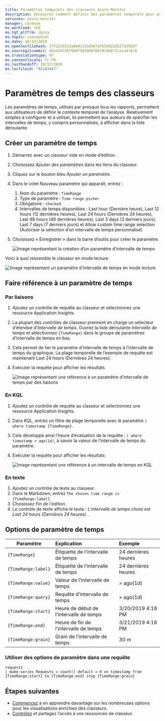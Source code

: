 ```yaml
---
title: Paramètres temporels des classeurs Azure Monitor
description: Découvrez comment définir des paramètres temporels pour permettre aux utilisateurs de définir le contexte temporel de l’analyse. Presque tous les rapports utilisent les paramètres temporels.
services: azure-monitor
manager: carmonm
ms.workload: tbd
ms.tgt_pltfrm: ibiza
ms.topic: conceptual
ms.date: 10/23/2019
ms.openlocfilehash: 37f2219313a0d4c533d587a765dd22d527a5910f
ms.sourcegitcommit: dbe434f45f9d0f9d298076bf8c08672ceca416c6
ms.translationtype: HT
ms.contentlocale: fr-FR
ms.lasthandoff: 10/17/2020
ms.locfileid: "92143447"
---
```

# <a name="workbook-time-parameters"></a>Paramètres de temps des classeurs

Les paramètres de temps, utilisés par presque tous les rapports, permettent aux utilisateurs de définir le contexte temporel de l’analyse. Relativement simples à configurer et à utiliser, ils permettent aux auteurs de spécifier les intervalles de temps, y compris personnalisés, à afficher dans la liste déroulante. 

## <a name="creating-a-time-parameter"></a>Créer un paramètre de temps
1. Démarrez avec un classeur vide en mode d’édition.
2. Choisissez _Ajouter des paramètres_ dans les liens du classeur.
3. Cliquez sur le bouton bleu _Ajouter un paramètre_.
4. Dans le volet Nouveau paramètre qui apparaît, entrez :
    1. Nom du paramètre : `TimeRange`
    2. Type de paramètre : `Time range picker`
    3. Obligatoire : `checked`
    4. Intervalles de temps disponibles : Last hour (Dernière heure), Last 12 hours (12 dernières heures), Last 24 hours (Dernières 24 heures), Last 48 hours (48 dernières heures), Last 3 days (3 derniers jours), Last 7 days (7 derniers jours) et Allow custom time range selection (Autoriser la sélection d’un intervalle de temps personnalisé)
5. Choisissez « Enregistrer » dans la barre d’outils pour créer le paramètre.

    ![Image représentant la création d’un paramètre d’intervalle de temps](./media/workbooks-time/time-settings.png)

Voici à quoi ressemble le classeur en mode lecture.

![Image représentant un paramètre d’intervalle de temps en mode lecture](./media/workbooks-time/parameters-time.png)

## <a name="referencing-a-time-parameter"></a>Faire référence à un paramètre de temps
### <a name="via-bindings"></a>Par liaisons
1. Ajoutez un contrôle de requête au classeur et sélectionnez une ressource Application Insights.
2. La plupart des contrôles de classeur prennent en charge un sélecteur d’étendue _d’Intervalle de temps_. Ouvrez la liste déroulante _Intervalle de temps_ et sélectionnez `{TimeRange}` dans le groupe de paramètres d’intervalle de temps en bas.
3. Cela permet de lier le paramètre d’intervalle de temps à l’intervalle de temps du graphique. La plage temporelle de l’exemple de requête est maintenant Last 24 hours (Dernières 24 heures).
4. Exécuter la requête pour afficher les résultats

    ![Image représentant une référence à un paramètre d’intervalle de temps par des liaisons](./media/workbooks-time/time-binding.png)

### <a name="in-kql"></a>En KQL
1. Ajoutez un contrôle de requête au classeur et sélectionnez une ressource Application Insights.
2. Dans KQL, entrez un filtre de plage temporelle avec le paramètre `| where timestamp {TimeRange}`.
3. Cela développe ainsi l’heure d’évaluation de la requête : `| where timestamp > ago(1d)`, à savoir la valeur de l’intervalle de temps du paramètre.
4. Exécuter la requête pour afficher les résultats

    ![Image représentant une référence à un intervalle de temps en KQL](./media/workbooks-time/time-in-code.png)

### <a name="in-text"></a>En texte 
1. Ajoutez un contrôle de texte au classeur.
2. Dans le Markdown, entrez `The chosen time range is {TimeRange:label}`.
3. Choisissez _Fin de l’édition_.
4. Le contrôle de texte affiche le texte : _L’intervalle de temps choisi est Last 24 hours (Dernières 24 heures)_ .

## <a name="time-parameter-options"></a>Options de paramètre de temps
| Paramètre | Explication | Exemple |
| ------------- |:-------------|:-------------|
| `{TimeRange}` | Étiquette de l’intervalle de temps | 24 dernières heures |
| `{TimeRange:label}` | Étiquette de l’intervalle de temps | 24 dernières heures |
| `{TimeRange:value}` | Valeur de l’intervalle de temps | > ago(1d) |
| `{TimeRange:query}` | Requête d’intervalle de temps | > ago(1d) |
| `{TimeRange:start}` | Heure de début de l’intervalle de temps | 3/20/2019 4:18 PM |
| `{TimeRange:end}` | Heure de fin de l’intervalle de temps | 3/21/2019 4:18 PM |
| `{TimeRange:grain}` | Grain de l’intervalle de temps | 30 m |


### <a name="using-parameter-options-in-a-query"></a>Utiliser des options de paramètre dans une requête
```kusto
requests
| make-series Requests = count() default = 0 on timestamp from {TimeRange:start} to {TimeRange:end} step {TimeRange:grain}
```

## <a name="next-steps"></a>Étapes suivantes

* [Commencez](./workbooks-overview.md#visualizations) à en apprendre davantage sur les nombreuses options pour les visualisations enrichies des classeurs.
* [Contrôlez](workbooks-access-control.md) et partagez l’accès à vos ressources de classeur.